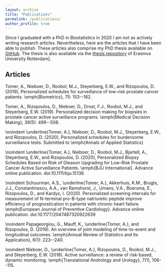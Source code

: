 ```yaml
---
layout: archive
title: "Publications"
permalink: /publications/
author_profile: true
---
```


Since I graduated with a PhD in Biostatistics in 2020 I am not as actively writing research articles. Nevertheless, here are the articles that I have been able to publish. These articles also comprise my PhD thesis available on [GitHub](https://github.com/anirudhtomer/PhDThesis/blob/master/latex/thesis.pdf). The thesis is also available via the [thesis repository](https://github.com/anirudhtomer/PhDThesis/blob/master/latex/thesis.pdf) of Erasmus University Rotterdam].

## Articles
Tomer, A., Nieboer, D., Roobol, M.J., Steyerberg, E.W., and Rizopoulos, D. (2019), Personalized schedules for surveillance of low-risk prostate cancer patients. \emph{Biometrics}, 75: 153--162.

Tomer, A., Rizopoulos, D., Nieboer, D., Drost, F.J., Roobol, M.J., and Steyerberg, E.W. (2019). Personalized decision making for biopsies in prostate cancer active surveillance programs. \emph{Medical Decision Making}, 39(5): 499--508.

\noindent \underline{Tomer, A.}, Nieboer, D., Roobol, M.J., Steyerberg, E.W., and Rizopoulos, D. (2020), Personalized schedules for burdensome surveillance tests. Submitted to \emph{Annals of Applied Statistics}

\noindent \underline{Tomer, A.}, Nieboer, D., Roobol, M.J., Bjartell, A., Steyerberg, E.W., and Rizopoulos, D. (2020), Personalized Biopsy Schedules Based on Risk of Gleason Upgrading for Low-Risk Prostate Cancer Active Surveillance Patients. \emph{BJU International}. Advance online publication. doi:10.1111/bju.15136

\noindent Schuurman, A.S., \underline{Tomer, A.}, Akkerhuis, K.M., Brugts, J.J., Constantinescu, A.A., van Ramshorst, J., Umans, V.A., Boersma, E., Rizopoulos, D., and Kardys, I. (2020). Personalized screening intervals for measurement of N-terminal pro-B-type natriuretic peptide improve efficiency of prognostication in patients with chronic heart failure. \emph{European Journal of Preventive Cardiology}. Advance online publication. doi:10.1177/2047487320922639

\noindent Papageorgiou, G., Mauff, K., \underline{Tomer, A.}, and Rizopoulos, D. (2019). An overview of joint modeling of time-to-event and longitudinal outcomes. \emph{Annual Review of Statistics and Its Application}, 6(1): 223--240.

\noindent Nieboer, D., \underline{Tomer, A.}, Rizopoulos, D., Roobol, M.J., and Steyerberg, E.W. (2018). Active surveillance: a review of risk-based, dynamic monitoring. \emph{Translational Andrology and Urology}, 7(1), 106--115.
